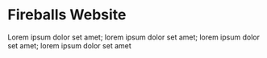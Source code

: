 # Fireballs Website
Lorem ipsum dolor set amet; lorem ipsum dolor set amet; lorem ipsum dolor set amet; lorem ipsum dolor set amet
